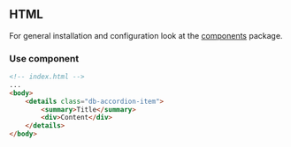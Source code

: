 ## HTML

For general installation and configuration look at the [components](https://www.npmjs.com/package/@db-ui/components)
package.

### Use component

```html index.html
<!-- index.html -->
...
<body>
	<details class="db-accordion-item">
		<summary>Title</summary>
		<div>Content</div>
	</details>
</body>
```
